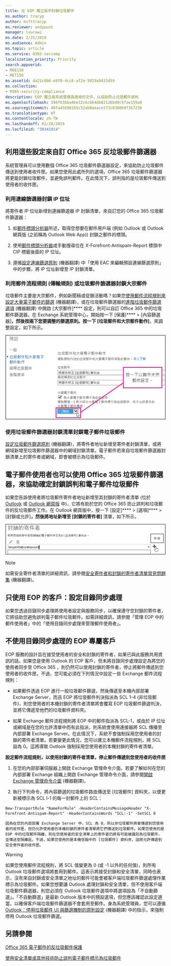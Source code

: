 ```yaml
---
title: 在 EOP 獨立版中封鎖垃圾郵件
ms.author: tracyp
author: msfttracyp
ms.reviewer: andypunt
manager: laurawi
ms.date: 2/25/2019
ms.audience: Admin
ms.topic: article
ms.service: O365-seccomp
localization_priority: Priority
search.appverid:
- MOE150
- MET150
ms.assetid: da21c0b6-e8f0-4cc8-af2e-5029a9433d59
ms.collection:
- M365-security-compliance
description: EOP 獨立版系統管理員適用的文件，以協助防止垃圾郵件誤判
ms.openlocfilehash: 598f63bba4be32c6c664db83126b40c5fae159a0
ms.sourcegitcommit: 48fa456981b5c52ab8aeace173c8366b9f36723b
ms.translationtype: HT
ms.contentlocale: zh-TW
ms.lasthandoff: 02/28/2019
ms.locfileid: "30341814"
---
```

## <a name="customize-the-office-365-anti-spam-filter-with-these-settings"></a>利用這些設定來自訂 Office 365 反垃圾郵件篩選器

系統管理員可以使用數個 Office 365 垃圾郵件篩選器設定，來協助防止垃圾郵件傳送到使用者收件匣。如果您使用此處所列的選項，Office 365 垃圾郵件篩選器將更能封鎖垃圾郵件，並避免誤判郵件。在此情況下，誤判指的是垃圾郵件傳送到使用者的收件匣。
  
### <a name="block-ip-addresses-with-a-connection-filter"></a>利用連線篩選器封鎖 IP 位址

將寄件者 IP 位址新增到連線篩選器 IP 封鎖清單，來自訂您的 Office 365 垃圾郵件篩選器：
  
1. 如[郵件標頭分析器](https://go.microsoft.com/fwlink/p/?LinkId=306583)所述，取得您想要在郵件用戶端 (例如 Outlook 或 Outlook 網頁版 (之前稱為 Outlook Web App)) 封鎖之郵件的標頭。
    
2. 使用[郵件標頭分析器](https://testconnectivity.microsoft.com/?tabid=mha)或手動搜尋位在 X-Forefront-Antispam-Report 標頭中 CIP 標籤後面的 IP 位址。 
    
3. 遵循[設定連線篩選原則](https://technet.microsoft.com/zh-TW/library/jj200718%28v=exchg.150%29.aspx) (機器翻譯) 中「使用 EAC 來編輯預設連線篩選原則」中的步驟，將 IP 位址新增至 IP 封鎖清單。
    
### <a name="block-bulk-mail-with-mail-flow-rules-transport-rules-or-the-spam-filter"></a>利用郵件流程規則 (傳輸規則) 或垃圾郵件篩選器封鎖大宗郵件

垃圾郵件主要是大宗郵件，例如新聞稿或促銷活動嗎？如果您[使用郵件流程規則來設定大量電子郵件的篩選](use-transport-rules-to-configure-bulk-email-filtering.md) (機器翻譯)，或在垃圾郵件篩選器的[進階垃圾郵件篩選選項](advanced-spam-filtering-asf-options.md) (機器翻譯) 中開啟 [大宗郵件]**** 設定，則可以自訂 Office 365 中的垃圾郵件篩選器。在 Exchange 系統管理中心，開始按一下 [保護]**** \> [內容篩選器]****，然後按兩下您要調整的篩選原則。按一下 [垃圾郵件和大宗郵件動作]****，來調整設定，如下所示。 
  
![在 Exchange Online 設定大宗郵件篩選器](media/a45095c2-269d-45b8-a76c-999b5e78da68.png)
  
### <a name="block-email-spam-using-spam-filter-block-lists"></a>使用垃圾郵件篩選器封鎖清單封鎖電子郵件垃圾郵件

[設定垃圾郵件篩選原則](https://technet.microsoft.com/zh-TW/library/jj200684%28v=exchg.150%29.aspx) (機器翻譯)，將寄件者地址新增至寄件者封鎖清單，或將網域新增至垃圾郵件篩選器中的網域封鎖清單。電子郵件若來自垃圾郵件篩選器封鎖清單上的寄件者或網域，即會被標示為垃圾郵件。 
  
## <a name="email-users-can-also-help-ensure-that-false-negative-and-email-spam-is-blocked-with-office-365-spam-filter"></a>電子郵件使用者也可以使用 Office 365 垃圾郵件篩選器，來協助確定封鎖誤判和電子郵件垃圾郵件

如果您告訴使用者將垃圾郵件寄件者地址新增至其封鎖的寄件者清單 (位於 [Outlook](https://go.microsoft.com/fwlink/p/?LinkId=270065) 或 [Outlook 網頁版](https://go.microsoft.com/fwlink/p/?LinkId=294862) 中)，它將有助於您的 Office 365 防止誤判和垃圾郵件的反垃圾郵件工作。在 Outlook 網頁版中，按一下 [設定]**** \> [選項]**** \> [封鎖或允許]****，然後將地址新增至 [封鎖的寄件者]**** 清單，如下所示。 
  
![封鎖 Outlook 網頁版中的寄件者](media/fdf51381-2527-4819-ac2a-5dff84d2a36d.png)
  
> [!NOTE]
> 如需安全寄件者清單的詳細資訊，請參閱[安全寄件者和封鎖的寄件者清單常見問題集](https://technet.microsoft.com/zh-TW/library/dn133608%28v=exchg.150%29.aspx) (機器翻譯)。 
  
## <a name="eop-only-customers-set-up-directory-synchronization"></a>只使用 EOP 的客戶：設定目錄同步處理

如果您透過目錄同步處理將使用者設定與服務同步，以確保遵守您封鎖的寄件者，它將協助您避免誤判電子郵件垃圾郵件。如需詳細資訊，請參閱「管理 EOP 中的郵件使用者」中的「使用目錄同步處理來管理郵件使用者」。
  
## <a name="eop-only-customers-who-are-not-using-directory-synchronization"></a>不使用目錄同步處理的 EOP 專屬客戶

EOP 服務的設計旨在接受使用者的安全和封鎖的寄件者，如果已與此服務共用資訊的話。如果您是使用 Outlook 的 EOP 客戶，但未將目錄同步處理設定為將您的使用者同步至 Office 365 ，則仍然可以使用封鎖的寄件者，停止將郵件傳遞到您使用者的收件匣。不過，您可能必須在下列情況中設定一些 Exchange 郵件流程規則：
  
- 如果郵件透過 EOP 進行一般垃圾郵件篩選，然後傳遞至本機內部部署 Exchange Server，而且 EOP 將垃圾郵件判決指派為 SCL 1-4 (非垃圾郵件)，則您使用者的本機封鎖的寄件者清單將會覆寫 EOP 垃圾郵件篩選判決，並將它傳遞至他們的垃圾郵件資料夾。
    
- 如果 Exchange 郵件流程規則將 EOP 中的郵件指派為 SCL-1，或由於 IP 位址或網域是在您的允許清單中而有此指派，則系統會使用連接器將 SCL 傳播至內部部署 Exchange Server。在此情況下，系統不會強制採用您使用者的封鎖的寄件者清單。若要變更此情況，您可以建立本機郵件流程規則，將 SCL 設為 0。這將導致 Outlook 強制採用您使用者的本機封鎖的寄件者清單。
    
**設定郵件流程規則，以使用封鎖的寄件者清單，停止郵件傳遞到您使用者的收件匣**
  
1. 在您的內部部署伺服器上開啟 Exchange 管理命令介面。若要了解如何在您的內部部署 Exchange 組織上開啟 Exchange 管理命令介面，請參閱[開啟 Exchange 管理命令介面](https://technet.microsoft.com/library/dd638134%28v=exchg.160%29.aspx) (機器翻譯)。
    
2. 執行下列命令，將內容篩選的垃圾郵件路由傳送至 [垃圾郵件] 資料夾，以便更新被標示為 SCL l-1 的每一封郵件上的 SCL：
    
  ```
  New-TransportRule "NameForRule" -HeaderContainsMessageHeader "X-Forefront-Antispam-Report" -HeaderContainsWords "SCL:-1" -SetSCL 0
  ```

    因為在您的內部部署 Exchange Server 中，SCL 為 0，所以非垃圾郵件將會傳遞到您使用者的收件匣，但仍允許使用者的本機封鎖的寄件者清單將它們傳送到垃圾郵件。如果您使用的是 EOP 中的垃圾郵件隔離，則在您使用者的安全清單上的寄件者仍將有可能被識別為垃圾郵件，並傳送至隔離區。不過，如果您使用的是本機信箱中的 [垃圾郵件] 資料夾，這將允許傳遞到安全寄件者的收件匣。

> [!WARNING]
> 如果您使用郵件流程規則，將 SCL 值變更為 0 (或 -1 以外的任何值)，則所有 Outlook 垃圾郵件選項將套用到郵件。這表示將接受封鎖和安全清單，同時也表示，沒有來自封鎖或安全清單之地址的郵件可能會被客戶端垃圾郵件篩選處理作業標示為垃圾郵件。如果您想要讓 Outlook 處理封鎖和安全清單，但不使用客戶端垃圾郵件篩選器，則您必須在 Outlook 垃圾郵件選項中將選項設為「不自動篩選」。「不自動篩選」是最新 Outlook 版本中的預設選項，但您應該確認此設定適當，以確保客戶端垃圾郵件篩選器不會套用至郵件。身為系統管理員，您可以遵循 [Outlook：停用垃圾郵件 UI 與篩選機制的原則設定](https://support.microsoft.com/zh-TW/kb/2180568) (機器翻譯) 中的指示，來強制停用 Outlook 垃圾郵件篩選。
  
## <a name="see-also"></a>另請參閱

[Office 365 電子郵件的反垃圾郵件保護](anti-spam-protection.md)
  
[使用安全清單或其他技術防止誤判電子郵件標示為垃圾郵件](prevent-email-from-being-marked-as-spam.md)
